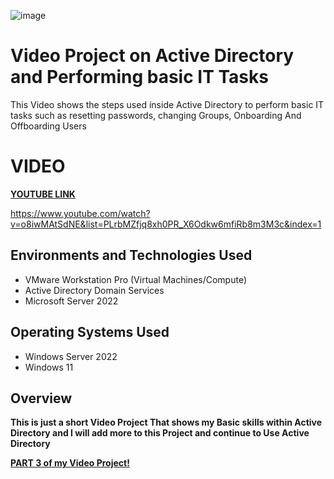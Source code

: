 <p align="center">
  
![image](https://github.com/user-attachments/assets/7fdf4bd1-1008-4567-a554-d826454ac27f)

</p>

<h1>Video Project on Active Directory and Performing basic IT Tasks</h1>
This Video shows the steps used inside Active Directory to perform basic IT tasks such as resetting passwords, changing Groups, Onboarding And Offboarding Users<br />

<h1> VIDEO </h1>

**[YOUTUBE LINK](https://youtu.be/o8iwMAtSdNE)**

https://www.youtube.com/watch?v=o8iwMAtSdNE&list=PLrbMZfjq8xh0PR_X6Odkw6mfiRb8m3M3c&index=1

<h2>Environments and Technologies Used</h2>

- VMware Workstation Pro (Virtual Machines/Compute)
- Active Directory Domain Services
- Microsoft Server 2022 

<h2>Operating Systems Used </h2>

- Windows Server 2022
- Windows 11



<h2>Overview</h2>




**This is just a short Video Project That shows my Basic skills within Active Directory and I will add more to this Project and continue to Use Active Directory**


**[PART 3 of my Video Project!](https://github.com/MartindIT/AD-pt.3)**





